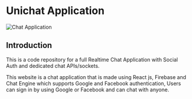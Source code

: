 # Unichat Application

![Chat Application](https://i.ibb.co/GJwyy9m/Bv9-Js3-QLOLY-HD.jpg)

## Introduction

This is a code repository for a full Realtime Chat Application with Social Auth and dedicated chat APIs/sockets.


This website is a chat application that is made using React js, Firebase and Chat Engine which supports Google and Facebook authentication, 
Users can sign in by using Google or Facebook and can chat with anyone.
